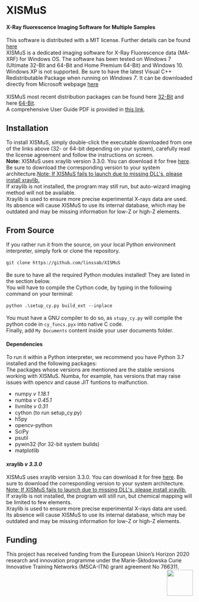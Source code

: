 # XISMuS
#### X-Ray fluorescence Imaging Software for Multiple Samples

This software is distributed with a MIT license. Further details can be found [here](../master/LICENSE)<br>
XISMuS is a dedicated imaging software for X-Ray Fluorescence data (MA-XRF) for Windows OS. The software has been tested on Windows 7 (Ultimate 32-Bit and 64-Bit and Home Premium 64-Bit) and Windows 10. Windows XP is not supported. Be sure to have the latest Visual C++ Redistributable Package when running on *Windows 7*. It can be downloaded directly from Microsoft webpage [here](https://www.microsoft.com/en-us/download/details.aspx?id=40784)<br>
<br>
XISMuS most recent distribution packages can be found here [32-Bit][x86] and here [64-Bit][x64].<br>
A comprehensive User Guide PDF is provided in [this link][UserGuide].
<br>
## Installation
To install XISMuS, simply double-click the executable downloaded from one of the links above (32- or 64-bit depending on your system), carefully read the license agreement and follow the instructions on screen.
<br>
**Note:** XISMuS uses xraylib version 3.3.0. You can download it for free [here][xraylib]. Be sure to download the corresponding version to your system architecture.<ins>Note: If XISMuS fails to launch due to missing DLL's, please install xraylib.</ins><br>
If xraylib is not installed, the program may still run, but auto-wizard imaging method will not be available.<br>
Xraylib is used to ensure more precise experimental X-rays data are used. Its absence will cause XISMuS to use its internal database, which may be outdated and may be missing information for low-Z or high-Z elements.

## From Source
If you rather run it from the source, on your local Python environment interpreter, simply fork or clone the repository.<br>
<br>
`git clone https://github.com/linssab/XISMuS`<br>
<br>
Be sure to have all the required Python modules installed! They are listed in the section below.<br>
You will have to compile the Cython code, by typing in the following command on your terminal:<br>
<br>
`python .\setup_cy.py build_ext --inplace`<br>
<br>
You must have a GNU compiler to do so, as `stupy_cy.py` will compile the python code in `cy_funcs.pyx` into native C code.<br>
Finally, add `My Documents` content inside your user documents folder.<br>

#### Dependencies

To run it within a Python interpreter, we recommend you have Python 3.7 installed and the following packages:<br>
The packages whose versions are mentioned are the stable versions working with XISMuS. Numba, for example, has versions that may raise  issues with opencv and cause JIT funtions to malfunction.<br>
* numpy _v 1.18.1_<br>
* numba _v 0.45.1_<br>
* llvmlite _v 0.31_<br>
* cython (to run setup_cy.py)<br>
* h5py<br>
* opencv-python<br>
* SciPy
* psutil<br>
* pywin32 (for 32-bit system builds)<br>
* matplotlib<br>

#### xraylib _v 3.3.0_
XISMuS uses xraylib version 3.3.0. You can download it for free [here][xraylib]. Be sure to download the corresponding version to your system architecture. <ins>Note: If XISMuS fails to launch due to missing DLL's, please install xraylib.</ins><br>
If xraylib is not installed, the program will still run, but chemical mapping will be limited to few elements.<br>
Xraylib is used to ensure more precise experimental X-rays data are used. Its absence will cause XISMuS to use its internal database, which may be outdated and may be missing information for low-Z or high-Z elements.
<br>

[xraylib]: http://lvserver.ugent.be/xraylib/
[x64]: https://sourceforge.net/projects/xismus/files/XISMuSx64_1.3.1_Setup.exe/download
[x86]: https://sourceforge.net/projects/xismus/files/XISMuSx86_1.3.1_Setup.exe/download
[UserGuide]: https://sourceforge.net/projects/xismus/files/XISMuS_User_Manual_1.3.0.pdf/download

## Funding
This project has received funding from the European Union’s Horizon 2020 research and innovation programme under the Marie-Skłodowska Curie Innovative Training Networks (MSCA-ITN) grant agreement No 766311.<img align="right" src="https://github.com/linssab/XISMuS/blob/master/images/msca_itn.png?raw=true" width="70px"></img>
